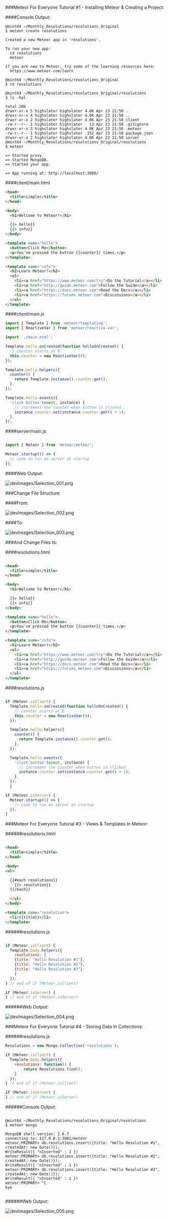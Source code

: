 <!-- devLog -->
###Meteor For Everyone Tutorial #1 - Installing Meteor & Creating a Project:  


####Console Output:
```Console  
@mint64 ~/Monthly_Resolutions/resolutions_Original 
$ meteor create resolutions

Created a new Meteor app in 'resolutions'.    

To run your new app:                          
  cd resolutions                              
  meteor                                      
                                              
If you are new to Meteor, try some of the learning resources here:
  https://www.meteor.com/learn                
                                              
@mint64 ~/Monthly_Resolutions/resolutions_Original 
$ cd resolutions

@mint64 ~/Monthly_Resolutions/resolutions_Original/resolutions 
$ ls -hal

total 28K
drwxr-xr-x 5 highslater highslater 4.0K Apr 23 21:50 .
drwxr-xr-x 4 highslater highslater 4.0K Apr 23 21:50 ..
drwxr-xr-x 2 highslater highslater 4.0K Apr 23 21:50 client
-rw-r--r-- 1 highslater highslater   13 Apr 23 21:50 .gitignore
drwxr-xr-x 3 highslater highslater 4.0K Apr 23 21:50 .meteor
-rw-r--r-- 1 highslater highslater  152 Apr 23 21:50 package.json
drwxr-xr-x 2 highslater highslater 4.0K Apr 23 21:50 server
@mint64 ~/Monthly_Resolutions/resolutions_Original/resolutions 
$ meteor

=> Started proxy.                             
=> Started MongoDB.                           
=> Started your app.                          

=> App running at: http://localhost:3000/

```


####client/main.html  

```HTML  
<head>
  <title>simple</title>
</head>

<body>
  <h1>Welcome to Meteor!</h1>

  {{> hello}}
  {{> info}}
</body>

<template name="hello">
  <button>Click Me</button>
  <p>You've pressed the button {{counter}} times.</p>
</template>

<template name="info">
  <h2>Learn Meteor!</h2>
  <ul>
    <li><a href="https://www.meteor.com/try">Do the Tutorial</a></li>
    <li><a href="http://guide.meteor.com">Follow the Guide</a></li>
    <li><a href="https://docs.meteor.com">Read the Docs</a></li>
    <li><a href="https://forums.meteor.com">Discussions</a></li>
  </ul>
</template>
```

####client/main.js  

```JavaScript
import { Template } from 'meteor/templating';
import { ReactiveVar } from 'meteor/reactive-var';

import './main.html';

Template.hello.onCreated(function helloOnCreated() {
  // counter starts at 0
  this.counter = new ReactiveVar(0);
});

Template.hello.helpers({
  counter() {
    return Template.instance().counter.get();
  },
});

Template.hello.events({
  'click button'(event, instance) {
    // increment the counter when button is clicked
    instance.counter.set(instance.counter.get() + 1);
  },
});

```  

####server/main.js  

```JavaScript

import { Meteor } from 'meteor/meteor';

Meteor.startup(() => {
  // code to run on server at startup
});

```


####Web Output:  

![devImages/Selection_001.png](devImages/Selection_001.png)

###Change File Structure:

####From:

![devImages/Selection_002.png](devImages/Selection_002.png)  

####To:  

![devImages/Selection_003.png](devImages/Selection_003.png) 

###And Change Files to:  

####resolutions.html  

```HTML

<head>
  <title>simple</title>
</head>

<body>
  <h1>Welcome to Meteor!</h1>

  {{> hello}}
  {{> info}}
</body>

<template name="hello">
  <button>Click Me</button>
  <p>You've pressed the button {{counter}} times.</p>
</template>

<template name="info">
  <h2>Learn Meteor!</h2>
  <ul>
    <li><a href="https://www.meteor.com/try">Do the Tutorial</a></li>
    <li><a href="http://guide.meteor.com">Follow the Guide</a></li>
    <li><a href="https://docs.meteor.com">Read the Docs</a></li>
    <li><a href="https://forums.meteor.com">Discussions</a></li>
  </ul>
</template>

```

####resolutions.js  

```JavaScript

if (Meteor.isClient) {
  Template.hello.onCreated(function helloOnCreated() {
    // counter starts at 0
    this.counter = new ReactiveVar(0);
  });

  Template.hello.helpers({
    counter() {
      return Template.instance().counter.get();
    },
  });

  Template.hello.events({
    'click button'(event, instance) {
      // increment the counter when button is clicked
      instance.counter.set(instance.counter.get() + 1);
    },
  });
  }

if (Meteor.isServer) {
  Meteor.startup(() => {
    // code to run on server at startup
  });
}

```

###Meteor For Everyone Tutorial #3 - Views & Templates In Meteor:  

######resolutions.html  

```HTML  

<head>
  <title>simple</title>
</head>

<body>
<ul>

  {{#each resolutions}}
    {{> resolution}}
  {{/each}}

  </ul>
</body>

<template name="resolution">
  <li>{{title}}</li>
</template>

```

######resolutions.js  

```JavaScript  

if (Meteor.isClient) {
  Template.body.helpers({
    resolutions: [
    {title: "Hello Resolution #1"},
    {title: "Hello Resolution #2"},
    {title: "Hello Resolution #3"}
    ]
  });
} // end of if (Meteor.isClient)

if (Meteor.isServer) {
} // end of if (Meteor.isServer)

```

######Web Output:

![devImages/Selection_004.png](devImages/Selection_004.png) 

###Meteor For Everyone Tutorial #4 - Storing Data In Collections:

######resolutions.js  

```JavaScript  
Resolutions = new Mongo.Collection('resolutions');

if (Meteor.isClient) {
  Template.body.helpers({
    resolutions: function() {
        return Resolutions.find();
    }
  });
} // end of if (Meteor.isClient)

if (Meteor.isServer) {
} // end of if (Meteor.isServer)

```

######Console Output:

```Console 

@mint64 ~/Monthly_Resolutions/resolutions_Original/resolutions 
$ meteor mongo

MongoDB shell version: 2.6.7
connecting to: 127.0.0.1:3001/meteor
meteor:PRIMARY> db.resolutions.insert({title: "Hello Resolution #1", createdAt: new Date()});
WriteResult({ "nInserted" : 1 })
meteor:PRIMARY> db.resolutions.insert({title: "Hello Resolution #2", createdAt: new Date()});
WriteResult({ "nInserted" : 1 })
meteor:PRIMARY> db.resolutions.insert({title: "Hello Resolution #3", createdAt: new Date()});
WriteResult({ "nInserted" : 1 })
meteor:PRIMARY> ^C
bye
 
```

######Web Output:  

![devImages/Selection_005.png](devImages/Selection_005.png)





